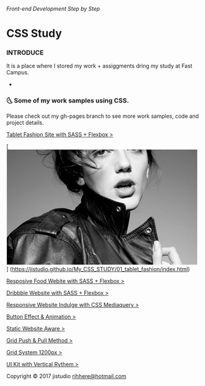 ###### Front-end Development Step by Step
# CSS Study

### INTRODUCE

It is a place where I stored my work + assiggments dring my study at Fast Campus.

-

### :last_quarter_moon_with_face: Some of my work samples using CSS.
Please check out my gh-pages branch to see more work samples, code and project details.

[Tablet Fashion Site with SASS + Flexbox >](https://jistudio.github.io/My_CSS_STUDY/01_tablet_fashion/index.html)

[<img src="/ASSETS/fashion_sm.jpg" alt="vertical align">]
(https://jistudio.github.io/My_CSS_STUDY/01_tablet_fashion/index.html)

[Resposive Food Webite with SASS + Flexbox >](https://jistudio.github.io/My_CSS_STUDY/02_sass_flexbox_pizza/index.html)

[Dribbble Website with SASS + Flexbox >](https://jistudio.github.io/My_CSS_STUDY/04_sass_flexbox_dribbble/index.html)

[Responsive Website Indulge with CSS Mediaquery >](https://jistudio.github.io/My_CSS_STUDY/05_responsive_indulge/index.html)

[Button Effect & Animation >](https://jistudio.github.io/My_CSS_STUDY/07_button_effect/index.html)

[Static Website Aware >](https://jistudio.github.io/My_CSS_STUDY/08_fixed_aware/index.html)

[Grid Push & Pull Method >](https://jistudio.github.io/My_CSS_STUDY/09_grid_pushpull/index.html)

[Grid System 1200px >](https://jistudio.github.io/My_CSS_STUDY/10_grid1200/index.html)

[UI Kit with Vertical Rythem >](https://jistudio.github.io/My_CSS_STUDY/12_uikit/index.html)

Copyright © 2017 jistudio <rjhhere@hotmail.com> 


